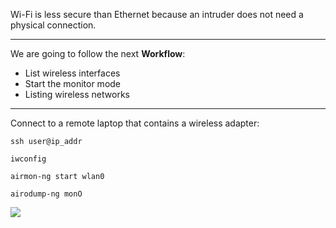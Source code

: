 Wi-Fi is less secure than Ethernet because an intruder does not need a physical connection.

---
We are going to follow the next **Workflow**:
- List wireless interfaces
- Start the monitor mode
- Listing wireless networks

---
Connect to a remote laptop that contains a wireless adapter:
````
ssh user@ip_addr

iwconfig

airmon-ng start wlan0

airodump-ng monO
````

![](./img/wifi%20table.png)